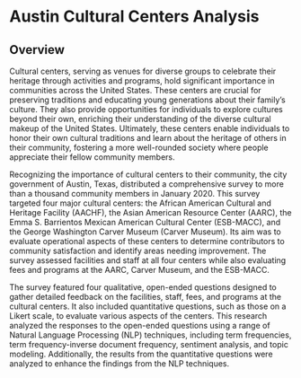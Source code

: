 # Austin Cultural Centers Analysis

## Overview

Cultural centers, serving as venues for diverse groups to celebrate their heritage through activities and programs, hold significant
importance in communities across the United States. These centers are crucial for preserving traditions and educating young 
generations about their family’s culture. They also provide opportunities for individuals to explore cultures beyond their own,
enriching their understanding of the diverse cultural makeup of the United States. Ultimately, these centers enable individuals to 
honor their own cultural traditions and learn about the heritage of others in their community, fostering a more well-rounded society
where people appreciate their fellow community members. 

Recognizing the importance of cultural centers to their community, the city government of Austin, Texas, distributed a comprehensive
survey to more than a thousand community members in January 2020. This survey targeted four major cultural centers: the African
American Cultural and Heritage Facility (AACHF), the Asian American Resource Center (AARC), the Emma S. Barrientos Mexican American 
Cultural Center (ESB-MACC), and the George Washington Carver Museum (Carver Museum). Its aim was to evaluate operational aspects of
these centers to determine contributors to community satisfaction and identify areas needing improvement. The survey assessed 
facilities and staff at all four centers while also evaluating fees and programs at the AARC, Carver Museum, and the ESB-MACC.

The survey featured four qualitative, open-ended questions designed to gather detailed feedback on the facilities, staff, fees, and
programs at the cultural centers. It also included quantitative questions, such as those on a Likert scale, to evaluate various 
aspects of the centers. This research analyzed the responses to the open-ended questions using a range of Natural Language Processing
(NLP) techniques, including term frequencies, term frequency-inverse document frequency, sentiment analysis, and topic modeling.
Additionally, the results from the quantitative questions were analyzed to enhance the findings from the NLP techniques.
